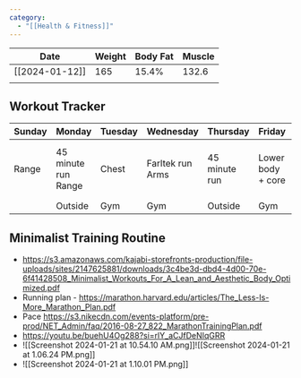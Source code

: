 ```yaml
---
category:
  - "[[Health & Fitness]]"
---
```


| Date           | Weight | Body Fat | Muscle |
| -------------- | ------ | -------- | ------ |
| [[2024-01-12]] | 165    | 15.4%         | 132.6       |
|                |        |          |        |



## Workout Tracker

| Sunday | Monday      | Tuesday | Wednesday | Thursday | Friday | Saturday |
| ------ | ----------- | ------- | --------- | -------- | ------ | -------- |
| Range       | 45 minute run<br>Range | Chest        | Farltek run<br>Arms          | 45 minute run         | Lower body + core       | Long run (5-6mi.)/bike ride (10-15 mi.)<br>    |
|        | Outside            | Gym        | Gym          | Outside         | Gym       | Outside         |


## Minimalist Training Routine
- https://s3.amazonaws.com/kajabi-storefronts-production/file-uploads/sites/2147625881/downloads/3c4be3d-dbd4-4d00-70e-6f41428508_Minimalist_Workouts_For_A_Lean_and_Aesthetic_Body_Optimized.pdf
- Running plan - https://marathon.harvard.edu/articles/The_Less-Is-More_Marathon_Plan.pdf
- Pace https://s3.nikecdn.com/events-platform/pre-prod/NET_Admin/faq/2016-08-27_822_MarathonTrainingPlan.pdf
- https://youtu.be/buehU4Og288?si=rlY_aCJfDeNIqGRR
- ![[Screenshot 2024-01-21 at 10.54.10 AM.png]]![[Screenshot 2024-01-21 at 1.06.24 PM.png]]
- ![[Screenshot 2024-01-21 at 1.10.01 PM.png]]